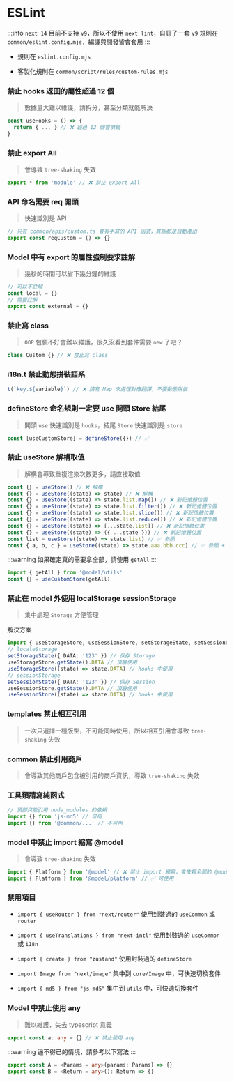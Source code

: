 # ESLint

:::info
`next 14` 目前不支持 `v9`，所以不使用 `next lint`，自訂了一套 `v9` 規則在 `common/eslint.config.mjs`，編譯與開發皆會套用
:::

- 規則在 `eslint.config.mjs`

- 客製化規則在 `common/script/rules/custom-rules.mjs`

### 禁止 hooks 返回的屬性超過 12 個

> 數據量大難以維護，請拆分，甚至分類就能解決

```ts
const useHooks = () => {
  return { ... } // ❌ 超過 12 個會噴錯
}
```

### 禁止 export All

> 會導致 `tree-shaking` 失效

```ts
export * from 'module' // ❌ 禁止 export All
```

### API 命名需要 req 開頭

> 快速識別是 API

```ts title="common/apis/custom.ts"
// 只有 common/apis/custom.ts 會有手寫的 API 函式，其餘都是自動產出
export const reqCustom = () => {}
```

### Model 中有 export 的屬性強制要求註解

> 幾秒的時間可以省下幾分鐘的維護

```ts
// 可以不註解
const local = {}
// 需要註解
export const external = {}
```

### 禁止寫 class

> `OOP` 包裝不好會難以維護，很久沒看到套件需要 `new` 了吧？

```ts
class Custom {} // ❌ 禁止寫 class
```

### i18n.t 禁止動態拼裝語系

```ts
t(`key.${variable}`) // ❌ 請寫 Map 來處理對應翻譯，不要動態拼裝
```

### defineStore 命名規則一定要 use 開頭 Store 結尾

> 開頭 `use` 快速識別是 `hooks`，結尾 `Store` 快速識別是 `store`

```ts
const [useCustomStore] = defineStore({}) // ✅
```

### 禁止 useStore 解構取值

> 解構會導致重複渲染次數更多，請直接取值

```ts
const {} = useStore() // ❌ 解構
const {} = useStore((state) => state) // ❌ 解構
const {} = useStore((state) => state.list.map()) // ❌ 新記憶體位置
const {} = useStore((state) => state.list.filter()) // ❌ 新記憶體位置
const {} = useStore((state) => state.list.slice()) // ❌ 新記憶體位置
const {} = useStore((state) => state.list.reduce()) // ❌ 新記憶體位置
const {} = useStore((state) => [...state.list]) // ❌ 新記憶體位置
const {} = useStore((state) => ({ ...state })) // ❌ 新記憶體位置
const list = useStore((state) => state.list) // ✅ 參照
const { a, b, c } = useStore((state) => state.aaa.bbb.ccc) // ✅ 參照 + 可解構
```

:::warning
如果確定真的需要拿全部，請使用 `getAll`
:::

```ts
import { getAll } from '@model/utils'
const {} = useCustomStore(getAll)
```

### 禁止在 model 外使用 localStorage sessionStorage

> 集中處理 `Storage` 方便管理

解決方案

```ts
import { useStorageStore, useSessionStore, setStorageState, setSessionState } from '@app/common/model'
// localeStorage
setStorageState({ DATA: '123' }) // 保存 Storage
useStorageStore.getState().DATA // 頂層使用
useStorageStore((state) => state.DATA) // hooks 中使用
// sessionStorage
setSessionState({ DATA: '123' }) // 保存 Session
useSessionStore.getState().DATA // 頂層使用
useSessionStore((state) => state.DATA) // hooks 中使用
```

### templates 禁止相互引用

> 一次只選擇一種版型，不可能同時使用，所以相互引用會導致 `tree-shaking` 失效

### common 禁止引用商戶

> 會導致其他商戶包含被引用的商戶資訊，導致 `tree-shaking` 失效

### 工具類請寫純函式

```ts title="utils/index.ts"
// 頂部只能引用 node_modules 的依賴
import {} from 'js-md5' // 可用
import {} from '@common/...' // 不可用
```

### model 中禁止 import 縮寫 @model

> 會導致 `tree-shaking` 失效

```ts title="model/any.ts"
import { Platform } from '@model' // ❌ 禁止 import 縮寫，會依賴全部的 @model/index.ts
import { Platform } from '@model/platform' // ✅ 可使用
```

### 禁用項目

- `import { useRouter } from "next/router"` 使用封裝過的 `useCommon` 或 `router`

- `import { useTranslations } from "next-intl"` 使用封裝過的 `useCommon` 或 `i18n`

- `import { create } from "zustand"` 使用封裝過的 `defineStore`

- `import Image from "next/image"` 集中到 `core/Image` 中，可快速切換套件

- `import { md5 } from "js-md5"` 集中到 `utils` 中，可快速切換套件

### Model 中禁止使用 any

> 難以維護，失去 typescript 意義

```ts
export const a: any = {} // ❌ 禁止使用 any
```

:::warning
逼不得已的情境，請參考以下寫法
:::

```ts
export const A = <Params = any>(params: Params) => {}
export const B = <Return = any>(): Return => {}
```
